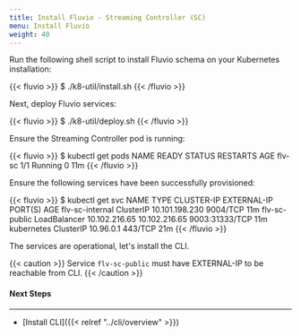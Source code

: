 ```yaml
---
title: Install Fluvio - Streaming Controller (SC)
menu: Install Fluvio
weight: 40
---
```


Run the following shell script to install Fluvio schema on your Kubernetes installation:

{{< fluvio >}}
$ ./k8-util/install.sh
{{< /fluvio >}}

Next, deploy Fluvio services:

{{< fluvio >}}
$ ./k8-util/deploy.sh
{{< /fluvio >}}

Ensure the Streaming Controller pod is running:

{{< fluvio >}}
$ kubectl get pods
NAME     READY   STATUS    RESTARTS   AGE
flv-sc   1/1     Running   0          11m
{{< /fluvio >}}

Ensure the following services have been successfully provisioned:

{{< fluvio >}}
$ kubectl get svc
NAME              TYPE           CLUSTER-IP       EXTERNAL-IP     PORT(S)          AGE
flv-sc-internal   ClusterIP      10.101.198.230   <none>          9004/TCP         11m
flv-sc-public     LoadBalancer   10.102.216.65    10.102.216.65   9003:31333/TCP   11m
kubernetes        ClusterIP      10.96.0.1        <none>          443/TCP          21m
{{< /fluvio >}}


The services are operational, let's install the CLI.

{{< caution >}}
Service ```flv-sc-public``` must have EXTERNAL-IP to be reachable from CLI.
{{< /caution >}}

#### Next Steps
----------------
* [Install CLI]({{< relref "../cli/overview" >}})
